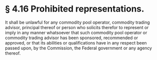 # § 4.16   Prohibited representations.

It shall be unlawful for any commodity pool operator, commodity trading advisor, principal thereof or person who solicits therefor to represent or imply in any manner whatsoever that such commodity pool operator or commodity trading advisor has been sponsored, recommended or approved, or that its abilities or qualifications have in any respect been passed upon, by the Commission, the Federal government or any agency thereof.




